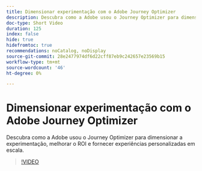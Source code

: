 ```yaml
---
title: Dimensionar experimentação com o Adobe Journey Optimizer
description: Descubra como a Adobe usou o Journey Optimizer para dimensionar a experimentação, melhorar o ROI e fornecer experiências personalizadas em escala.
doc-type: Short Video
duration: 125
index: false
hide: true
hidefromtoc: true
recommendations: noCatalog, noDisplay
source-git-commit: 28e2477974df6d22cff87eb9c242657e23569b15
workflow-type: tm+mt
source-wordcount: '46'
ht-degree: 0%

---
```



# Dimensionar experimentação com o Adobe Journey Optimizer

Descubra como a Adobe usou o Journey Optimizer para dimensionar a experimentação, melhorar o ROI e fornecer experiências personalizadas em escala.

<!-- 72_S531_3442531_124_scaling-experimentation-with-adobe-journey-optimizer -->
>[!VIDEO](https://video.tv.adobe.com/v/3460425/?learn=on&enablevpops=true&captions=por_br)
